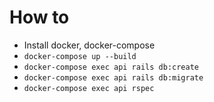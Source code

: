 # How to 
* Install docker, docker-compose
* `docker-compose up --build`
* `docker-compose exec api rails db:create`
* `docker-compose exec api rails db:migrate`
* `docker-compose exec api rspec`
